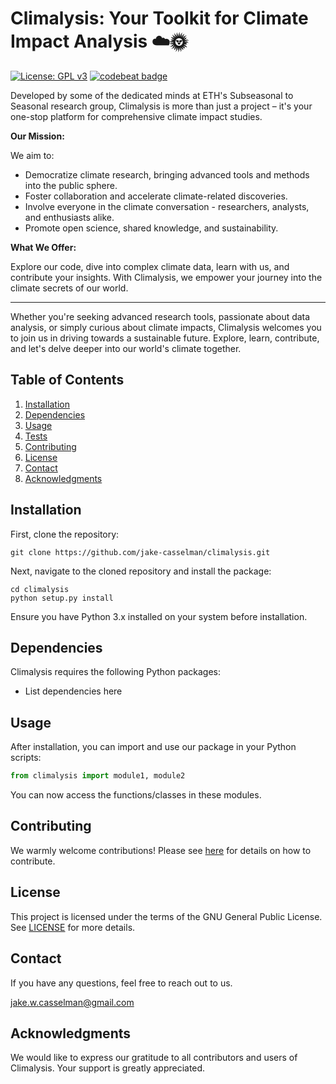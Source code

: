 # Climalysis: Your Toolkit for Climate Impact Analysis ☁️🌞
[![License: GPL v3](https://img.shields.io/badge/License-GPLv3-blue.svg)](https://github.com/jake-casselman/climalysis/blob/main/LICENSE) [![codebeat badge](https://codebeat.co/badges/d65911fc-a11d-4ca2-a914-792df78cb420)](https://codebeat.co/projects/github-com-jake-casselman-climalysis-main) 

Developed by some of the dedicated minds at ETH's Subseasonal to Seasonal research group, Climalysis is more than just a project – it's your one-stop platform for comprehensive climate impact studies. 

**Our Mission:**

We aim to:
- Democratize climate research, bringing advanced tools and methods into the public sphere.
- Foster collaboration and accelerate climate-related discoveries.
- Involve everyone in the climate conversation - researchers, analysts, and enthusiasts alike.
- Promote open science, shared knowledge, and sustainability. 

**What We Offer:**

Explore our code, dive into complex climate data, learn with us, and contribute your insights. With Climalysis, we empower your journey into the climate secrets of our world.

---
Whether you're seeking advanced research tools, passionate about data analysis, or simply curious about climate impacts, Climalysis welcomes you to join us in driving towards a sustainable future. Explore, learn, contribute, and let's delve deeper into our world's climate together.

## Table of Contents

1. [Installation](#installation)
2. [Dependencies](#dependencies)
3. [Usage](#usage)
4. [Tests](#tests)
5. [Contributing](#contributing)
6. [License](#license)
7. [Contact](#contact)
8. [Acknowledgments](#acknowledgments)

## Installation

First, clone the repository:

```shell
git clone https://github.com/jake-casselman/climalysis.git
```

Next, navigate to the cloned repository and install the package:

```shell
cd climalysis
python setup.py install
```

Ensure you have Python 3.x installed on your system before installation.

## Dependencies

Climalysis requires the following Python packages:

- List dependencies here

## Usage

After installation, you can import and use our package in your Python scripts:

```python
from climalysis import module1, module2
```

You can now access the functions/classes in these modules.

## Contributing

We warmly welcome contributions! Please see [here](CONTRIBUTING.md) for details on how to contribute.

## License

This project is licensed under the terms of the GNU General Public License. See [LICENSE](LICENSE) for more details.

## Contact

If you have any questions, feel free to reach out to us.

jake.w.casselman@gmail.com

## Acknowledgments

We would like to express our gratitude to all contributors and users of Climalysis. Your support is greatly appreciated.
